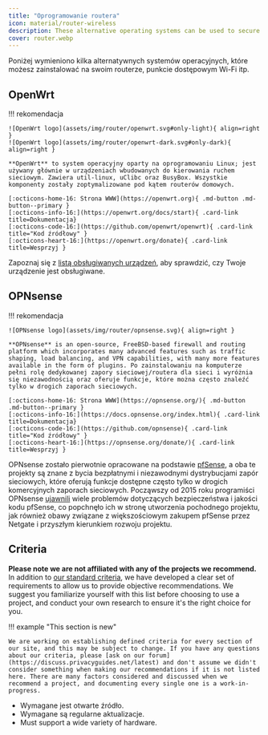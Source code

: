 ```yaml
---
title: "Oprogramowanie routera"
icon: material/router-wireless
description: These alternative operating systems can be used to secure your router or Wi-Fi access point.
cover: router.webp
---
```


Poniżej wymieniono kilka alternatywnych systemów operacyjnych, które możesz zainstalować na swoim routerze, punkcie dostępowym Wi-Fi itp.

## OpenWrt

!!! rekomendacja

    ![OpenWrt logo](assets/img/router/openwrt.svg#only-light){ align=right }
    ![OpenWrt logo](assets/img/router/openwrt-dark.svg#only-dark){ align=right }
    
    **OpenWrt** to system operacyjny oparty na oprogramowaniu Linux; jest używany głównie w urządzeniach wbudowanych do kierowania ruchem sieciowym. Zawiera util-linux, uClibc oraz BusyBox. Wszystkie komponenty zostały zoptymalizowane pod kątem routerów domowych.
    
    [:octicons-home-16: Strona WWW](https://openwrt.org){ .md-button .md-button--primary }
    [:octicons-info-16:](https://openwrt.org/docs/start){ .card-link title=Dokumentacja}
    [:octicons-code-16:](https://github.com/openwrt/openwrt){ .card-link title="Kod źródłowy" }
    [:octicons-heart-16:](https://openwrt.org/donate){ .card-link title=Wesprzyj }

Zapoznaj się z [listą obsługiwanych urządzeń](https://openwrt.org/toh/start), aby sprawdzić, czy Twoje urządzenie jest obsługiwane.

## OPNsense

!!! rekomendacja

    ![OPNsense logo](assets/img/router/opnsense.svg){ align=right }
    
    **OPNsense** is an open-source, FreeBSD-based firewall and routing platform which incorporates many advanced features such as traffic shaping, load balancing, and VPN capabilities, with many more features available in the form of plugins. Po zainstalowaniu na komputerze pełni rolę dedykowanej zapory sieciowej/routera dla sieci i wyróżnia się niezawodnością oraz oferuje funkcje, które można często znaleźć tylko w drogich zaporach sieciowych.
    
    [:octicons-home-16: Strona WWW](https://opnsense.org/){ .md-button .md-button--primary }
    [:octicons-info-16:](https://docs.opnsense.org/index.html){ .card-link title=Dokumentacja}
    [:octicons-code-16:](https://github.com/opnsense){ .card-link title="Kod źródłowy" }
    [:octicons-heart-16:](https://opnsense.org/donate/){ .card-link title=Wesprzyj }

OPNsense zostało pierwotnie opracowane na podstawie [pfSense](https://en.wikipedia.org/wiki/PfSense), a oba te projekty są znane z bycia bezpłatnymi i niezawodnymi dystrybucjami zapór sieciowych, które oferują funkcje dostępne często tylko w drogich komercyjnych zaporach sieciowych. Począwszy od 2015 roku programiści OPNsense [ujawnili](https://docs.opnsense.org/history/thefork.html) wiele problemów dotyczących bezpieczeństwa i jakości kodu pfSense, co popchnęło ich w stronę utworzenia pochodnego projektu, jak również obawy związane z większościowym zakupem pfSense przez Netgate i przyszłym kierunkiem rozwoju projektu.

## Criteria

**Please note we are not affiliated with any of the projects we recommend.** In addition to [our standard criteria](about/criteria.md), we have developed a clear set of requirements to allow us to provide objective recommendations. We suggest you familiarize yourself with this list before choosing to use a project, and conduct your own research to ensure it's the right choice for you.

!!! example "This section is new"

    We are working on establishing defined criteria for every section of our site, and this may be subject to change. If you have any questions about our criteria, please [ask on our forum](https://discuss.privacyguides.net/latest) and don't assume we didn't consider something when making our recommendations if it is not listed here. There are many factors considered and discussed when we recommend a project, and documenting every single one is a work-in-progress.

- Wymagane jest otwarte źródło.
- Wymagane są regularne aktualizacje.
- Must support a wide variety of hardware.
